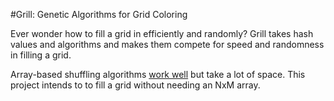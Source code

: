#Grill: Genetic Algorithms for Grid Coloring

Ever wonder how to fill a grid in efficiently and randomly? Grill takes hash values and algorithms and makes them compete for speed and randomness in filling a grid. 

Array-based shuffling algorithms [work well](blog.codinghorror.com/shuffling/) but take a lot of space. This project intends to to fill a grid without needing an NxM array.